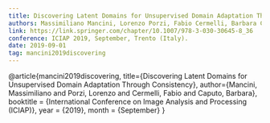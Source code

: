 ```yaml
---
title: Discovering Latent Domains for Unsupervised Domain Adaptation Through Consistency
authors: Massimiliano Mancini, Lorenzo Porzi, Fabio Cermelli, Barbara Caputo
link: https://link.springer.com/chapter/10.1007/978-3-030-30645-8_36
conference: ICIAP 2019, September, Trento (Italy).
date: 2019-09-01
tag: mancini2019discovering
---
```

@article{mancini2019discovering,
  title={Discovering Latent Domains for Unsupervised Domain Adaptation Through Consistency},
  author={Mancini, Massimiliano and Porzi, Lorenzo and Cermelli, Fabio and Caputo, Barbara},
  booktitle = {International Conference on Image Analysis and Processing (ICIAP)},
  year      = {2019},
  month     = {September}
}
